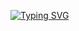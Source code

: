 [![Typing SVG](https://readme-typing-svg.demolab.com/?lines=First+line+of+text;Second+line+of+text)](https://git.io/typing-svg)
<!--
**M7MD3MR/M7MD3MR** is a ✨ _special_ ✨ repository because its `README.md` (this file) appears on your GitHub profile.

Here are some ideas to get you started:

- 🔭 I’m currently working on ...
- 🌱 I’m currently learning ...
- 👯 I’m looking to collaborate on ...
- 🤔 I’m looking for help with ...
- 💬 Ask me about ...
- 📫 How to reach me: ...
- 😄 Pronouns: ...
- ⚡ Fun fact: ...
-->
